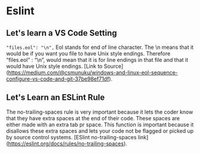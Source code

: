# Eslint

## Let's learn a VS Code Setting

`"files.eol": "\n",`
Eol stands for end of line character. The \n means that it would be if you want you file to have Unix style endings. Therefore “files.eol” : “\n”, would mean that it is for line endings in that file and that it would have Unix style endings.
[Link to Source] (https://medium.com/@csmunuku/windows-and-linux-eol-sequence-configure-vs-code-and-git-37be98ef71df).

## Let's Learn an ESLint Rule

The no-trailing-spaces rule is very important because it lets the coder know that they have extra spaces at the end of their code. These spaces are either made with an extra tab pr space. This function is important because it disallows these extra spaces and lets your code not be flagged or picked up by source control systems.
[ESlint no-trailing-spaces link] (https://eslint.org/docs/rules/no-trailing-spaces).

